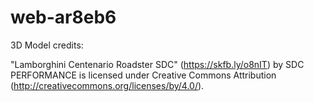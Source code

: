 # web-ar8eb6

3D Model credits: 

"Lamborghini Centenario Roadster SDC" (https://skfb.ly/o8nIT) by SDC PERFORMANCE is licensed under Creative Commons Attribution (http://creativecommons.org/licenses/by/4.0/).
